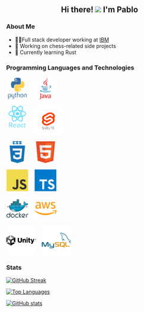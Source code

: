 <h2 align="center">
  Hi there! 
  <img src="https://media.giphy.com/media/hvRJCLFzcasrR4ia7z/giphy.gif" width="30">
  I'm Pablo
</h2>

### About Me
- 👨‍💻Full stack developer working at [IBM](https://github.com/IBM)
- 🔭 Working on chess-related side projects
- 🌱 Currently learning Rust


### Programming Languages and Technologies

<div style="display: flex; flex: row; flex-wrap: wrap; width: 40%; gap: 1rem;">
  <img src="https://raw.githubusercontent.com/devicons/devicon/master/icons/python/python-original-wordmark.svg" title="Python" alt="Python" width="60" height="60"/>

  <img src="https://raw.githubusercontent.com/devicons/devicon/master/icons/java/java-original-wordmark.svg" title="Java" alt="Java" width="60" height="60"/>

  <img src="https://raw.githubusercontent.com/devicons/devicon/master/icons/react/react-original-wordmark.svg" title="React" alt="React" width="60" height="60"/>

  <img src="https://raw.githubusercontent.com/devicons/devicon/master/icons/svelte/svelte-original-wordmark.svg" title="Svelte" alt="Svelte" width="80" height="80" />

  <img src="https://raw.githubusercontent.com/devicons/devicon/master/icons/css3/css3-plain-wordmark.svg" title="CSS3" alt="CSS" width="60" height="60"/>

  <img src="https://raw.githubusercontent.com/devicons/devicon/master/icons/html5/html5-original.svg" title="HTML5" alt="HTML" width="60" height="60"/>

  <img src="https://raw.githubusercontent.com/devicons/devicon/master/icons/javascript/javascript-original.svg" title="JavaScript" alt="JavaScript" width="60" height="60"/>

  <img src="https://raw.githubusercontent.com/devicons/devicon/master/icons/typescript/typescript-original.svg" title="TypeScript" alt="TypeScript" width="60" height="60"/>

  <img src="https://raw.githubusercontent.com/devicons/devicon/master/icons/docker/docker-original-wordmark.svg" title="Docker"  alt="Docker" width="60" height="60"/>

  <img src="https://raw.githubusercontent.com/devicons/devicon/master/icons/amazonwebservices/amazonwebservices-plain-wordmark.svg" title="AWS" alt="AWS" width="60" height="60"/>

  <img src="https://raw.githubusercontent.com/devicons/devicon/master/icons/unity/unity-original-wordmark.svg" title="Unity"  alt="Unity" width="80" height="80"/>

  <img src="https://raw.githubusercontent.com/devicons/devicon/master/icons/mysql/mysql-original-wordmark.svg" title="MySQL"  alt="MySQL" width="80" height="80"/>
</div>

### Stats

[![GitHub Streak](https://github-readme-streak-stats.herokuapp.com?user=pvargas&theme=vue-dark&border_radius=5&exclude_days=Sun%2CSat)](https://git.io/streak-stats)

[![Top Languages](https://github-readme-stats.vercel.app/api/top-langs/?username=pvargas&layout=donut-vertical&theme=vue-dark&hide=html,css,vue)](https://github.com/anuraghazra/github-readme-stats)


[![GitHub stats](https://github-readme-stats.vercel.app/api?username=pvargas&hide_rank=true&hide=stars&include_all_commits=true&show=reviews&theme=vue-dark)](https://github.com/anuraghazra/github-readme-stats)
